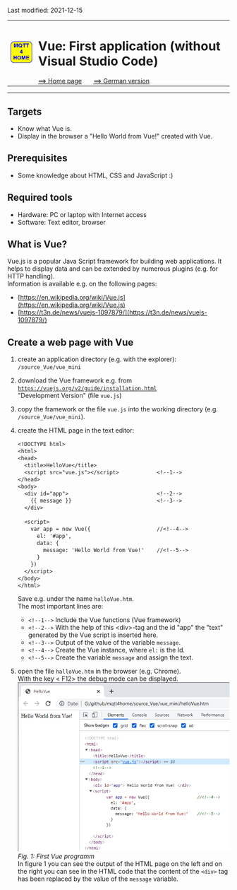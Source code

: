 Last modified: 2021-12-15 <a name="up"></a>   
<table><tr><td><img src="./images/mqtt4home_96.png"></td><td>
<h1>Vue: First application (without Visual Studio Code)</h1>
<a href="../../README.md">==> Home page</a> &nbsp; &nbsp; &nbsp; 
<a href="./LIESMICH.md">==> German version</a> &nbsp; &nbsp; &nbsp; 
</td></tr></table><hr>

## Targets
* Know what Vue is.   
* Display in the browser a "Hello World from Vue!" created with Vue.   
   

## Prerequisites
* Some knowledge about HTML, CSS and JavaScript :)

## Required tools
* Hardware: PC or laptop with Internet access
* Software: Text editor, browser

## What is Vue?
Vue.js is a popular Java Script framework for building web applications. It helps to display data and can be extended by numerous plugins (e.g. for HTTP handling).   
Information is available e.g. on the following pages:   
* [https://en.wikipedia.org/wiki/Vue.js](https://en.wikipedia.org/wiki/Vue.js)   
* [https://t3n.de/news/vuejs-1097879/](https://t3n.de/news/vuejs-1097879/)   

## Create a web page with Vue
1. create an application directory (e.g. with the explorer):   
   `/source_Vue/vue_mini`   

2. download the Vue framework e.g. from [`https://vuejs.org/v2/guide/installation.html`](https://vuejs.org/v2/guide/installation.html)   
"Development Version" (file `vue.js`)   

3. copy the framework or the file `vue.js` into the working directory (e.g. `/source_Vue/vue_mini`).   

4. create the HTML page in the text editor:   
   ```   
   <!DOCTYPE html>
   <html>
   <head>
     <title>HelloVue</title>
     <script src="vue.js"></script>            <!--1-->
   </head>
   <body>
     <div id="app">                            <!--2-->
       {{ message }}                           <!--3-->
     </div>

     <script>
       var app = new Vue({                     //<!--4-->
         el: '#app',
         data: {
           message: 'Hello World from Vue!'    //<!--5-->
         }
       })
     </script>
   </body>
   </html>
   ```   
   Save e.g. under the name `halloVue.htm`.   
   The most important lines are:   
   * `<!--1-->` Include the Vue functions (Vue framework)   
   * `<!--2-->` With the help of this &lt;div&gt;-tag and the id "app" the "text" generated by the Vue script is inserted here.   
   * `<!--3-->` Output of the value of the variable `message`.   
   * `<!--4-->` Create the Vue instance, where `el:` is the Id.   
   * `<!--5-->` Create the variable `message` and assign the text.   

5. open the file `halloVue.htm` in the browser (e.g. Chrome).   
   With the key &lt; F12&gt; the debug mode can be displayed.   
   ![First Vue program](./images/210915_HelloVue1.png "First Vue program")   
   _Fig. 1: First Vue programm_   
   In figure 1 you can see the output of the HTML page on the left and on the right you can see in the HTML code that the content of the `<div>` tag has been replaced by the value of the `message` variable.   
